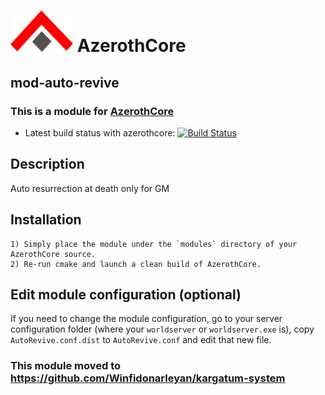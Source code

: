 # ![logo](https://raw.githubusercontent.com/azerothcore/azerothcore.github.io/master/images/logo-github.png) AzerothCore
## mod-auto-revive
### This is a module for [AzerothCore](http://www.azerothcore.org)
- Latest build status with azerothcore: [![Build Status](https://github.com/azerothcore/mod-auto-revive/workflows/core-build/badge.svg?branch=master&event=push)](https://github.com/azerothcore/mod-auto-revive)

## Description

Auto resurrection at death only for GM

## Installation

```
1) Simply place the module under the `modules` directory of your AzerothCore source. 
2) Re-run cmake and launch a clean build of AzerothCore.
```

## Edit module configuration (optional)

If you need to change the module configuration, go to your server configuration folder (where your `worldserver` or `worldserver.exe` is), copy `AutoRevive.conf.dist` to `AutoRevive.conf` and edit that new file.

### This module moved to https://github.com/Winfidonarleyan/kargatum-system
